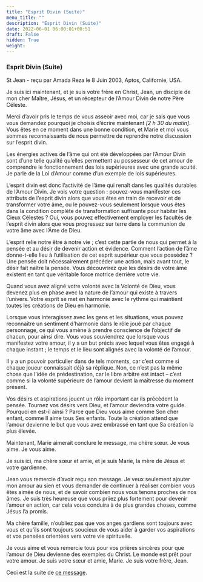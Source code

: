 ```yaml
---
title: "Esprit Divin (Suite)"
menu_title: ""
description: "Esprit Divin (Suite)"
date: 2022-06-01 06:00:01+00:51
draft: False
hidden: True
weight:
---
```

### Esprit Divin (Suite)

St Jean - reçu par Amada Reza le 8 Juin 2003, Aptos, Californie, USA.

Je suis ici maintenant, et je suis votre frère en Christ, Jean, un disciple de mon cher Maître, Jésus, et un récepteur de l’Amour Divin de notre Père Céleste.

Merci d’avoir pris le temps de vous asseoir avec moi, car je sais que vous vous demandez pourquoi je choisis d’écrire maintenant *[2 h 30 du matin]*. Vous êtes en ce moment dans une bonne condition, et Marie et moi vous sommes reconnaissants de nous permettre de reprendre notre discussion sur l’esprit divin.

Les énergies actives de l’âme qui ont été développées par l’Amour Divin sont d’une telle qualité qu’elles permettent au possesseur de cet amour de comprendre le fonctionnement des lois supérieures avec une grande acuité. Je parle de la Loi d’Amour comme d’un exemple de lois supérieures.

L’esprit divin est donc l’activité de l’âme qui renaît dans les qualités durables de l’Amour Divin. Je vois votre question : pouvez-vous manifester ces attributs de l’esprit divin alors que vous êtes en train de recevoir et de transformer votre âme, ou le pouvez-vous seulement lorsque vous êtes dans la condition complète de transformation suffisante pour habiter les Cieux Célestes ? Oui, vous pouvez effectivement employer les facultés de l’esprit divin alors que vous progressez sur terre dans la communion de votre âme avec l’Âme de Dieu.

L’esprit relie notre être à notre vie ; c’est cette partie de nous qui permet à la pensée et au désir de devenir action et évidence. Comment l’action de l’âme donne-t-elle lieu à l’utilisation de cet esprit supérieur que vous possédez ? Une pensée doit nécessairement précéder une action, mais avant tout, le désir fait naître la pensée. Vous découvrirez que les désirs de votre âme existent en tant que véritable force motrice derrière votre vie.

Quand vous avez aligné votre volonté avec la Volonté de Dieu, vous devenez plus en phase avec la nature de l’amour qui existe à travers l’univers. Votre esprit se met en harmonie avec le rythme qui maintient toutes les créations de Dieu en harmonie.

Lorsque vous interagissez avec les gens et les situations, vous pouvez reconnaître un sentiment d’harmonie dans le rôle joué par chaque personnage, ce qui vous amène à prendre conscience de l’objectif de chacun, pour ainsi dire. Vous vous souviendrez que lorsque vous manifestez votre amour, il y a un but précis avec lequel vous êtes engagé à chaque instant ; le temps et le lieu sont alignés avec la volonté de l’amour.

Il y a un pouvoir particulier dans de tels moments, car c’est comme si chaque joueur connaissait déjà sa réplique. Non, ce n’est pas la même chose que l’idée de prédestination, car le libre arbitre est intact – c’est comme si la volonté supérieure de l’amour devient la maîtresse du moment présent.

Vos désirs et aspirations jouent un rôle important car ils précèdent la pensée. Tournez vos désirs vers Dieu, et l’amour deviendra votre guide. Pourquoi en est-il ainsi ? Parce que Dieu vous aime comme Son cher enfant, comme Il aime tous Ses enfants. Toute la création attend que l’amour devienne le but que vous avez embrassé en tant que Sa création la plus élevée.

Maintenant, Marie aimerait conclure le message, ma chère sœur. Je vous aime. Je vous aime.

Je suis ici, ma chère sœur et amie, et je suis Marie, la mère de Jésus et votre gardienne.

Jean vous remercie d’avoir reçu son message. Je veux seulement ajouter mon amour au sien et vous demander de continuer à réaliser combien vous êtes aimée de nous, et de savoir combien nous vous tenons proches de nos âmes. Je suis très heureuse que vous priiez plus fortement pour devenir l’amour en action, car cela vous conduira à de plus grandes choses, comme Jésus l’a promis.

Ma chère famille, n’oubliez pas que vos anges gardiens sont toujours avec vous et qu’ils sont toujours soucieux de vous aider à garder vos aspirations et vos pensées orientées vers votre vie spirituelle.

Je vous aime et vous remercie tous pour vos prières sincères pour que l’amour de Dieu devienne des exemples du Christ. Le monde est prêt pour votre amour.
Je suis votre sœur et amie, Marie. Je suis votre frère, Jean.

Ceci est la suite de [ce message](/fr-contemporary-messages/fr-contemporary-messages-by-date-order/fr-contemporary-messages-2003/fr-2003-5-16-1-ar-mary-john/).